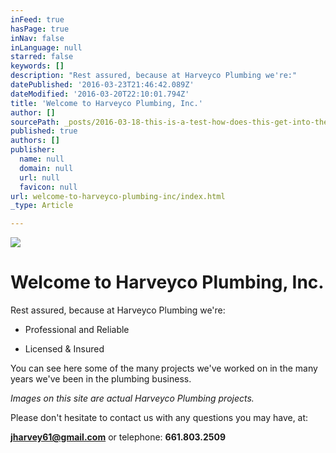 ```yaml
---
inFeed: true
hasPage: true
inNav: false
inLanguage: null
starred: false
keywords: []
description: "Rest assured, because at Harveyco Plumbing we're:"
datePublished: '2016-03-23T21:46:42.089Z'
dateModified: '2016-03-20T22:10:01.794Z'
title: 'Welcome to Harveyco Plumbing, Inc.'
author: []
sourcePath: _posts/2016-03-18-this-is-a-test-how-does-this-get-into-the-site-ive-alread.md
published: true
authors: []
publisher:
  name: null
  domain: null
  url: null
  favicon: null
url: welcome-to-harveyco-plumbing-inc/index.html
_type: Article

---
```

![](https://the-grid-user-content.s3-us-west-2.amazonaws.com/5acd413b-03ff-4bff-8970-139c2c0ef8c1.jpg)

# Welcome to Harveyco Plumbing, Inc.

Rest assured, because at Harveyco Plumbing we're:

* Professional and Reliable

* Licensed & Insured 

You can see here some of the many projects we've worked
on in the many years we've been in the plumbing business.

_Images on this site are actual Harveyco Plumbing
projects._

Please don't hesitate to contact us with any questions
you may have, at:

**[jharvey61@gmail.com][0]** or telephone: **661.803.2509**

[0]: mailto:jharvey61@gmail.com
